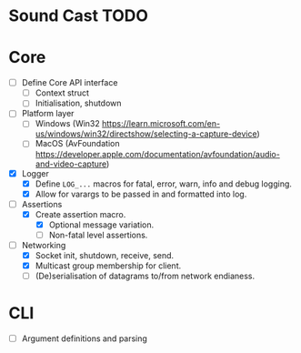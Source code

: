 # Sound Cast TODO

# Core
- [ ] Define Core API interface
    - [ ] Context struct
    - [ ] Initialisation, shutdown
- [ ] Platform layer
    - [ ] Windows (Win32 https://learn.microsoft.com/en-us/windows/win32/directshow/selecting-a-capture-device)
    - [ ] MacOS (AvFoundation https://developer.apple.com/documentation/avfoundation/audio-and-video-capture)
- [x] Logger
    - [x] Define `LOG_...` macros for fatal, error, warn, info and debug logging.
    - [x] Allow for varargs to be passed in and formatted into log.
- [ ] Assertions
    - [x] Create assertion macro.
        - [x] Optional message variation.
        - [ ] Non-fatal level assertions.
- [ ] Networking
    - [x] Socket init, shutdown, receive, send.
    - [x] Multicast group membership for client.
    - [ ] (De)serialisation of datagrams to/from network endianess.

# CLI
- [ ] Argument definitions and parsing
